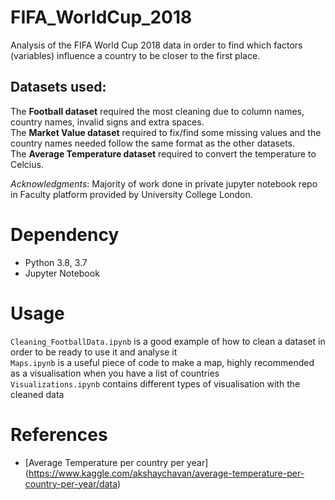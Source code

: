 # FIFA_WorldCup_2018

Analysis of the FIFA World Cup 2018 data in order to find which factors (variables) influence a country to be closer to the first place. 

## Datasets used:

The **Football dataset** required the most cleaning due to column names, country names, invalid signs and extra spaces.<br />
The **Market Value dataset** required to fix/find some missing values and the country names needed follow the same format as the other datasets.<br />
The **Average Temperature dataset** required to convert the temperature to Celcius.

*Acknowledgments*: Majority of work done in private jupyter notebook repo in Faculty platform provided by University College London.

# Dependency

- Python 3.8, 3.7
- Jupyter Notebook 

# Usage

``` Cleaning_FootballData.ipynb ``` is a good example of how to clean a dataset in order to be ready to use it and analyse it <br />
``` Maps.ipynb ``` is a useful piece of code to make a map, highly recommended as a visualisation when you have a list of countries <br />
``` Visualizations.ipynb ``` contains different types of visualisation with the cleaned data

# References

- [Average Temperature per country per year] (https://www.kaggle.com/akshaychavan/average-temperature-per-country-per-year/data)



